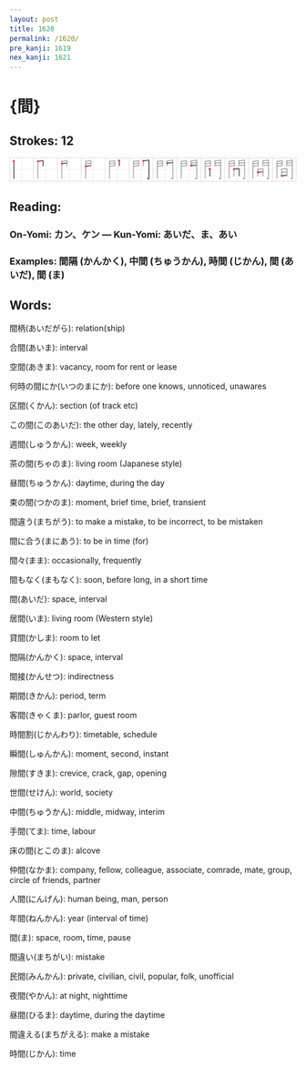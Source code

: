 ```yaml
---
layout: post
title: 1620
permalink: /1620/
pre_kanji: 1619
nex_kanji: 1621
---
```


# {間}

## Strokes: 12

<div class="stroke"><img src="../images/E99693.png" /></div>

## Reading:

### On-Yomi: カン、ケン &mdash; Kun-Yomi: あいだ、ま、あい

### Examples: 間隔 (かんかく), 中間 (ちゅうかん), 時間 (じかん), 間 (あいだ), 間 (ま)

## Words:

間柄(あいだがら): relation(ship)

合間(あいま): interval

空間(あきま): vacancy, room for rent or lease

何時の間にか(いつのまにか): before one knows, unnoticed, unawares

区間(くかん): section (of track etc)

この間(このあいだ): the other day, lately, recently

週間(しゅうかん): week, weekly

茶の間(ちゃのま): living room (Japanese style)

昼間(ちゅうかん): daytime, during the day

束の間(つかのま): moment, brief time, brief, transient

間違う(まちがう): to make a mistake, to be incorrect, to be mistaken

間に合う(まにあう): to be in time (for)

間々(まま): occasionally, frequently

間もなく(まもなく): soon, before long, in a short time

間(あいだ): space, interval

居間(いま): living room (Western style)

貸間(かしま): room to let

間隔(かんかく): space, interval

間接(かんせつ): indirectness

期間(きかん): period, term

客間(きゃくま): parlor, guest room

時間割(じかんわり): timetable, schedule

瞬間(しゅんかん): moment, second, instant

隙間(すきま): crevice, crack, gap, opening

世間(せけん): world, society

中間(ちゅうかん): middle, midway, interim

手間(てま): time, labour

床の間(とこのま): alcove

仲間(なかま): company, fellow, colleague, associate, comrade, mate, group, circle of friends, partner

人間(にんげん): human being, man, person

年間(ねんかん): year (interval of time)

間(ま): space, room, time, pause

間違い(まちがい): mistake

民間(みんかん): private, civilian, civil, popular, folk, unofficial

夜間(やかん): at night, nighttime

昼間(ひるま): daytime, during the daytime

間違える(まちがえる): make a mistake

時間(じかん): time
